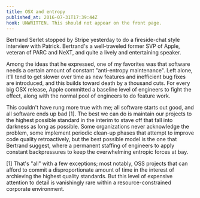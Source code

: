 ```yaml
---
title: OSX and entropy
published_at: 2016-07-31T17:39:44Z
hook: UNWRITTEN. This should not appear on the front page.
---
```


Bertrand Serlet stopped by Stripe yesterday to do a fireside-chat style
interview with Patrick. Bertrand's a well-traveled former SVP of Apple, veteran
of PARC and NeXT, and quite a lively and entertaining speaker.

Among the ideas that he expressed, one of my favorites was that software needs
a certain amount of constant "anti-entropy maintenance". Left alone, it'll tend
to get slower over time as new features and inefficient bug fixes are
introduced, and this builds toward death by a thousand cuts. For every big OSX
release, Apple committed a baseline level of engineers to fight the effect,
along with the normal pool of engineers to do feature work.

This couldn't have rung more true with me; all software starts out good, and
all software ends up bad [1]. The best we can do is maintain our projects to
the highest possible standard in the interim to stave off that fall into
darkness as long as possible. Some organizations never acknowledge the problem,
some implement periodic clean-up phases that attempt to improve code quality
retroactively, but the best possible model is the one that Bertrand suggest,
where a permanent staffing of engineers to apply constant backpressures to keep
the overwhelming entropic forces at bay.

[1] That's "all" with a few exceptions; most notably, OSS projects that can
    afford to commit a disproportionate amount of time in the interest of
    archieving the highest quality standards. But this level of expensive
    attention to detail is vanishingly rare within a resource-constrained
    corporate environment.
